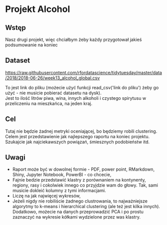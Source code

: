 # Projekt Alcohol

## Wstęp

Nasz drugi projekt, więc chciałbym żeby każdy przygotował jakieś podsumowanie na koniec

## Dataset

https://raw.githubusercontent.com/rfordatascience/tidytuesday/master/data/2018/2018-06-26/week13_alcohol_global.csv

To jest link do pliku (możecie użyć funkcji read_csv('link do pliku') żeby go użyć - nie musicie pobierać datasetu na dysk).  
Jest to ilość litrów piwa, wina, innych alkoholi i czystego spirytusu w przeliczeniu na mieszkańca, na jeden kraj.


## Cel

Tutaj nie będzie żadnej metryki oceniającej, bo będziemy robili clustering. Celem jest przedstawienie jak najlepszego raportu na koniec projektu. Szukajcie jak najciekawszych powiązań, śmiesznych podobieństw itd.

## Uwagi

* Raport może być w dowolnej formie - PDF, power point, RMarkdown, Shiny, Jupyter Notebook, PowerBI - co chcecie,
* Fajnie bedzie przedstawić klastry z porównaniem na kontynenty, regiony, rasy i cokolwiek innego co przyjdzie wam do głowy. Tak, sami musicie dokleić kolumny z tymi informacjami.
* Liczę na jak najwięcej wykresów,
* Jeżeli nigdy nie robiliście żadnego clustrowania, to najważniejsze algorytmy to k-means i hierarchical clustering (ale też jest kilka innych). Dodatkowo, możecie na danych przeprowadzić PCA i po prostu zaznaczyć na wykresie kółkami wydzielone przez was klastry.
